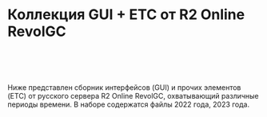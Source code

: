 <h1>Коллекция GUI + ETC от R2 Online RevolGC<br />
<br />
&nbsp;</h1>

<p>Ниже представлен сборник интерфейсов (GUI) и прочих элементов (ETC) от русского сервера R2 Online RevolGC, охватывающий различные периоды времени. В наборе содержатся файлы 2022 года, 2023 года.</p>


